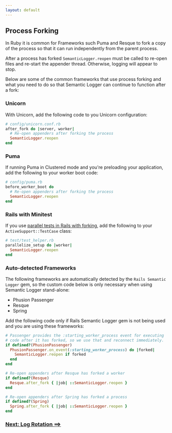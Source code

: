 ```yaml
---
layout: default
---
```


## Process Forking

In Ruby it is common for Frameworks such Puma and Resque to fork a copy of the
process so that it can run independently from the parent process.

After a process has forked `SemanticLogger.reopen` must be called to re-open
files and re-start the appender thread. Otherwise, logging will appear to stop.

Below are some of the common frameworks that use process forking and what you need
to do so that Semantic Logger can continue to function after a fork:

### Unicorn

With Unicorn, add the following code to you Unicorn configuration:

~~~ruby
# config/unicorn.conf.rb
after_fork do |server, worker|
  # Re-open appenders after forking the process
  SemanticLogger.reopen
end
~~~

### Puma

If running Puma in Clustered mode and you're preloading your application,
add the following to your worker boot code:

~~~ruby
# config/puma.rb
before_worker_boot do
  # Re-open appenders after forking the process
  SemanticLogger.reopen
end
~~~

### Rails with Minitest

If you use [parallel tests in Rails with forking](https://guides.rubyonrails.org/testing.html#parallel-testing-with-processes), add the following to your `ActiveSupport::TestCase` class:

~~~ruby
# test/test_helper.rb
parallelize_setup do |worker|
  SemanticLogger.reopen
end
~~~

### Auto-detected Frameworks

The following frameworks are automatically detected by the `Rails Semantic Logger` gem,
so the custom code below is only necessary when using Semantic Logger stand-alone:

- Phusion Passenger
- Resque
- Spring

Add the following code only if Rails Semantic Logger gem is not being used and
you are using these frameworks:

~~~ruby
# Passenger provides the :starting_worker_process event for executing
# code after it has forked, so we use that and reconnect immediately.
if defined?(PhusionPassenger)
  PhusionPassenger.on_event(:starting_worker_process) do |forked|
    SemanticLogger.reopen if forked
  end
end

# Re-open appenders after Resque has forked a worker
if defined?(Resque)
  Resque.after_fork { |job| ::SemanticLogger.reopen }
end

# Re-open appenders after Spring has forked a process
if defined?(Spring)
  Spring.after_fork { |job| ::SemanticLogger.reopen }
end
~~~

### [Next: Log Rotation ==>](log_rotation.html)
